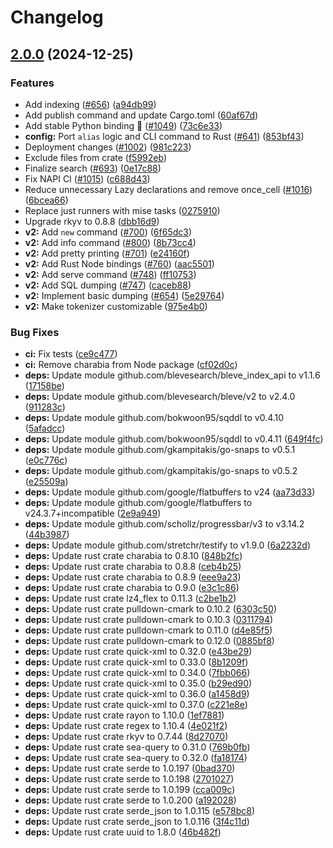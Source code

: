 # Changelog

## [2.0.0](https://github.com/TheOpenDictionary/odict/compare/lib-v2.0.0...lib-v2.0.0) (2024-12-25)


### Features

* Add indexing ([#656](https://github.com/TheOpenDictionary/odict/issues/656)) ([a94db99](https://github.com/TheOpenDictionary/odict/commit/a94db9953c34df96bedff5c3ebde989a64d27ace))
* Add publish command and update Cargo.toml ([60af67d](https://github.com/TheOpenDictionary/odict/commit/60af67de1d8bd15046b3eb4a44ac35c86268a126))
* Add stable Python binding 🎉 ([#1049](https://github.com/TheOpenDictionary/odict/issues/1049)) ([73c6e33](https://github.com/TheOpenDictionary/odict/commit/73c6e339b8614c6eb048de4ee7586dd5aa98803e))
* **config:** Port `alias` logic and CLI command to Rust ([#641](https://github.com/TheOpenDictionary/odict/issues/641)) ([853bf43](https://github.com/TheOpenDictionary/odict/commit/853bf435ecf6808a8f7d0daa724802de9dac43f1))
* Deployment changes ([#1002](https://github.com/TheOpenDictionary/odict/issues/1002)) ([981c223](https://github.com/TheOpenDictionary/odict/commit/981c2232fe8908cb9a0afd95f6c04e32a4c698ed))
* Exclude files from crate ([f5992eb](https://github.com/TheOpenDictionary/odict/commit/f5992eb429370886cb7988b69546bcad48d59c20))
* Finalize search ([#693](https://github.com/TheOpenDictionary/odict/issues/693)) ([0e17c88](https://github.com/TheOpenDictionary/odict/commit/0e17c88142befd6c221a0008f30688a05151b865))
* Fix NAPI CI ([#1015](https://github.com/TheOpenDictionary/odict/issues/1015)) ([c688d43](https://github.com/TheOpenDictionary/odict/commit/c688d43ecb1059182ab53b2ab9042148f9dbf981))
* Reduce unnecessary Lazy declarations and remove once_cell ([#1016](https://github.com/TheOpenDictionary/odict/issues/1016)) ([6bcea66](https://github.com/TheOpenDictionary/odict/commit/6bcea668331fd191e967a1a1dabbd4dc9eeeb885))
* Replace just runners with mise tasks ([0275910](https://github.com/TheOpenDictionary/odict/commit/0275910feff1f100a464d5d95a92ebfef95d4e6f))
* Upgrade rkyv to 0.8.8 ([dbb16d9](https://github.com/TheOpenDictionary/odict/commit/dbb16d97f632076fa72d5976a46dbdd5236545e6))
* **v2:** Add `new` command ([#700](https://github.com/TheOpenDictionary/odict/issues/700)) ([6f65dc3](https://github.com/TheOpenDictionary/odict/commit/6f65dc371ae4b51600673b853353406ecaf92cb3))
* **v2:** Add info command ([#800](https://github.com/TheOpenDictionary/odict/issues/800)) ([8b73cc4](https://github.com/TheOpenDictionary/odict/commit/8b73cc4e687708abc90848740b827986391a2175))
* **v2:** Add pretty printing ([#701](https://github.com/TheOpenDictionary/odict/issues/701)) ([e24160f](https://github.com/TheOpenDictionary/odict/commit/e24160f4023b1be97b0d8cb98e03b82cecdedd8e))
* **v2:** Add Rust Node bindings ([#760](https://github.com/TheOpenDictionary/odict/issues/760)) ([aac5501](https://github.com/TheOpenDictionary/odict/commit/aac550181f6d144649ce9ad0ff823967b29668bf))
* **v2:** Add serve command ([#748](https://github.com/TheOpenDictionary/odict/issues/748)) ([ff10753](https://github.com/TheOpenDictionary/odict/commit/ff107533fcb25094230770b8c51697348caa6fc2))
* **v2:** Add SQL dumping ([#747](https://github.com/TheOpenDictionary/odict/issues/747)) ([caceb88](https://github.com/TheOpenDictionary/odict/commit/caceb883e527358a0f0e74221130af572c0f561a))
* **v2:** Implement basic dumping ([#654](https://github.com/TheOpenDictionary/odict/issues/654)) ([5e29764](https://github.com/TheOpenDictionary/odict/commit/5e29764048767752c56178df5e1ac1e9160894d0))
* **v2:** Make tokenizer customizable ([975e4b0](https://github.com/TheOpenDictionary/odict/commit/975e4b0881876b31e7a7d97c01f8178668867deb))


### Bug Fixes

* **ci:** Fix tests ([ce9c477](https://github.com/TheOpenDictionary/odict/commit/ce9c477432a0ffee7d6d32a938827bae10648da8))
* **ci:** Remove charabia from Node package ([cf02d0c](https://github.com/TheOpenDictionary/odict/commit/cf02d0c6f7a6b9015c88e563e7d24a846428b145))
* **deps:** Update module github.com/blevesearch/bleve_index_api to v1.1.6 ([17158be](https://github.com/TheOpenDictionary/odict/commit/17158bec25d2b5dbb2cfce611a3a41acbc8a477f))
* **deps:** Update module github.com/blevesearch/bleve/v2 to v2.4.0 ([911283c](https://github.com/TheOpenDictionary/odict/commit/911283cae2ced80f4438075dec618bf06c3b3483))
* **deps:** Update module github.com/bokwoon95/sqddl to v0.4.10 ([5afadcc](https://github.com/TheOpenDictionary/odict/commit/5afadccb084e096b2e8ef2035d9e273f78b5dacb))
* **deps:** Update module github.com/bokwoon95/sqddl to v0.4.11 ([649f4fc](https://github.com/TheOpenDictionary/odict/commit/649f4fc37ff3051b5d04242e94a7b45a21bc75cc))
* **deps:** Update module github.com/gkampitakis/go-snaps to v0.5.1 ([e0c776c](https://github.com/TheOpenDictionary/odict/commit/e0c776c1b0842314abdfc415141093c13fb50096))
* **deps:** Update module github.com/gkampitakis/go-snaps to v0.5.2 ([e25509a](https://github.com/TheOpenDictionary/odict/commit/e25509ae396ad6dcf86debe44a27fd2962d5339c))
* **deps:** Update module github.com/google/flatbuffers to v24 ([aa73d33](https://github.com/TheOpenDictionary/odict/commit/aa73d33d6685f6b15d4223943967c748d1bae8bd))
* **deps:** Update module github.com/google/flatbuffers to v24.3.7+incompatible ([2e9a949](https://github.com/TheOpenDictionary/odict/commit/2e9a949bc475bd11e294717b7e81ed4c48023138))
* **deps:** Update module github.com/schollz/progressbar/v3 to v3.14.2 ([44b3987](https://github.com/TheOpenDictionary/odict/commit/44b3987fdb45cc1dfbe4a69a60597e256fb7accd))
* **deps:** Update module github.com/stretchr/testify to v1.9.0 ([6a2232d](https://github.com/TheOpenDictionary/odict/commit/6a2232d2b060dcdc7d426d1bd4b1bc3c76ef16d9))
* **deps:** Update rust crate charabia to 0.8.10 ([848b2fc](https://github.com/TheOpenDictionary/odict/commit/848b2fc3076a249a19b9e561b336a6c23ab86846))
* **deps:** Update rust crate charabia to 0.8.8 ([ceb4b25](https://github.com/TheOpenDictionary/odict/commit/ceb4b25e4c9ff65a97d3f964ad1f6091309e9a19))
* **deps:** Update rust crate charabia to 0.8.9 ([eee9a23](https://github.com/TheOpenDictionary/odict/commit/eee9a232a5e0167b4cdfff1b4ecf6b36af04a1ce))
* **deps:** Update rust crate charabia to 0.9.0 ([e3c1c86](https://github.com/TheOpenDictionary/odict/commit/e3c1c86b9859c66a4f003acfeba168925bfec9b4))
* **deps:** Update rust crate lz4_flex to 0.11.3 ([c2be1b2](https://github.com/TheOpenDictionary/odict/commit/c2be1b2ef022895b63ce706c8147a9ae6957762c))
* **deps:** Update rust crate pulldown-cmark to 0.10.2 ([6303c50](https://github.com/TheOpenDictionary/odict/commit/6303c50f9fb4b1de0e0c7717bfe49fdb255de0af))
* **deps:** Update rust crate pulldown-cmark to 0.10.3 ([0311794](https://github.com/TheOpenDictionary/odict/commit/031179459880fc9a4a1e9ce146205ffb9b744ada))
* **deps:** Update rust crate pulldown-cmark to 0.11.0 ([d4e85f5](https://github.com/TheOpenDictionary/odict/commit/d4e85f54b2c973721ff99fb5c091489223927b35))
* **deps:** Update rust crate pulldown-cmark to 0.12.0 ([0885bf8](https://github.com/TheOpenDictionary/odict/commit/0885bf87c345103af6cb6138d220cba661b0f9ff))
* **deps:** Update rust crate quick-xml to 0.32.0 ([e43be29](https://github.com/TheOpenDictionary/odict/commit/e43be29f45db751e41bfa7f14f534f7091e4288f))
* **deps:** Update rust crate quick-xml to 0.33.0 ([8b1209f](https://github.com/TheOpenDictionary/odict/commit/8b1209f70e2bce817f1e274b4ff78b013a1b1fd1))
* **deps:** Update rust crate quick-xml to 0.34.0 ([7fbb066](https://github.com/TheOpenDictionary/odict/commit/7fbb0664f04fc38436a8d2c5f7269aedba183314))
* **deps:** Update rust crate quick-xml to 0.35.0 ([b29ed90](https://github.com/TheOpenDictionary/odict/commit/b29ed9056334014160ccdbd2448f25aeae91f38a))
* **deps:** Update rust crate quick-xml to 0.36.0 ([a1458d9](https://github.com/TheOpenDictionary/odict/commit/a1458d944430dccaf830bc6c7574709cf776b69d))
* **deps:** Update rust crate quick-xml to 0.37.0 ([c221e8e](https://github.com/TheOpenDictionary/odict/commit/c221e8ea829db0c693fd537bcb169fbf379224d7))
* **deps:** Update rust crate rayon to 1.10.0 ([1ef7881](https://github.com/TheOpenDictionary/odict/commit/1ef788104275cee64d9ce7a3358689f47c45725d))
* **deps:** Update rust crate regex to 1.10.4 ([4e021f2](https://github.com/TheOpenDictionary/odict/commit/4e021f20d5b7b33c14c5481e5f3615c62b061b33))
* **deps:** Update rust crate rkyv to 0.7.44 ([8d27070](https://github.com/TheOpenDictionary/odict/commit/8d27070c8d2af3d548c0fe227d4ba38d65ee99d8))
* **deps:** Update rust crate sea-query to 0.31.0 ([769b0fb](https://github.com/TheOpenDictionary/odict/commit/769b0fbe629d5d56186e79bb6d310b48fc4a928c))
* **deps:** Update rust crate sea-query to 0.32.0 ([fa18174](https://github.com/TheOpenDictionary/odict/commit/fa18174e3582b498bcdf7dd3c731cd6766e34d99))
* **deps:** Update rust crate serde to 1.0.197 ([0bad370](https://github.com/TheOpenDictionary/odict/commit/0bad37035c44e35576ea78816d8016934913c126))
* **deps:** Update rust crate serde to 1.0.198 ([2701027](https://github.com/TheOpenDictionary/odict/commit/2701027fe3ce7c7847f3e92a59b0b6092e73d941))
* **deps:** Update rust crate serde to 1.0.199 ([cca009c](https://github.com/TheOpenDictionary/odict/commit/cca009cf62b3a8a92f48c5172d222a4b3844a93a))
* **deps:** Update rust crate serde to 1.0.200 ([a192028](https://github.com/TheOpenDictionary/odict/commit/a19202869063703dc23e36ca9adbab5f04063d4e))
* **deps:** Update rust crate serde_json to 1.0.115 ([e578bc8](https://github.com/TheOpenDictionary/odict/commit/e578bc8abf479d884a0764075290494bfb39af8d))
* **deps:** Update rust crate serde_json to 1.0.116 ([3f4c11d](https://github.com/TheOpenDictionary/odict/commit/3f4c11dc1f771ed0c6bfb4f86d12a177da13347a))
* **deps:** Update rust crate uuid to 1.8.0 ([46b482f](https://github.com/TheOpenDictionary/odict/commit/46b482f29dd7a2287e0cf63e5f772d5a7ae2dba6))